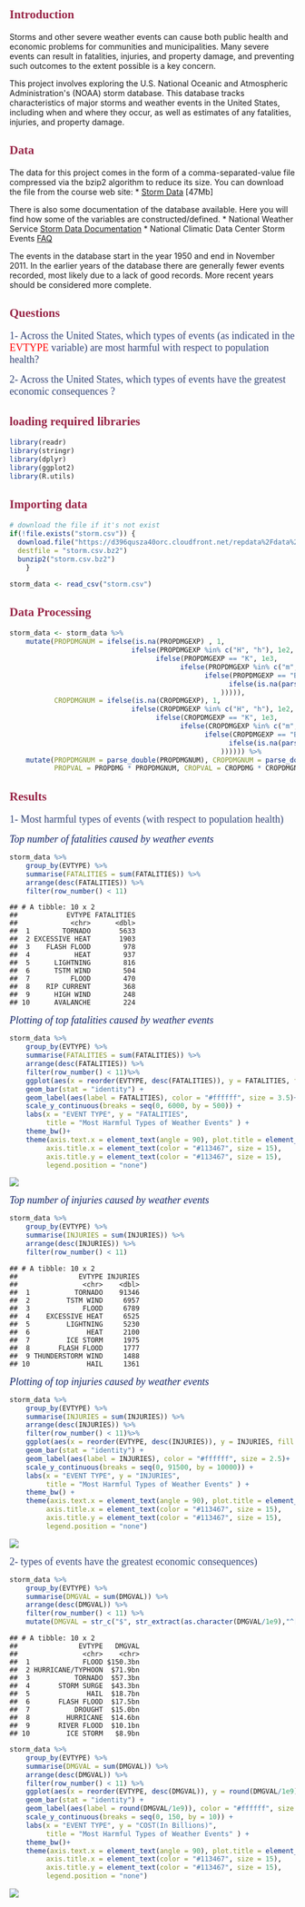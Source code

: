 <font color = "#982446" face = Times New Roman>Introduction</font>
------------------------------------------------------------------

Storms and other severe weather events can cause both public health and economic problems for communities and municipalities.
Many severe events can result in fatalities, injuries, and property damage, and preventing such outcomes to the extent possible is a key concern.

This project involves exploring the U.S. National Oceanic and Atmospheric Administration's (NOAA) storm database. This database tracks characteristics of major storms and weather events in the United States, including when and where they occur, as well as estimates of any fatalities, injuries, and property damage.

<font color = "#982446" face = Times New Roman>Data</font>
----------------------------------------------------------

The data for this project comes in the form of a comma-separated-value file compressed via the bzip2 algorithm to reduce its size.
You can download the file from the course web site:
\* [Storm Data](https://d396qusza40orc.cloudfront.net/repdata%2Fdata%2FStormData.csv.bz2) \[47Mb\]

There is also some documentation of the database available. Here you will find how some of the variables are constructed/defined.
\* National Weather Service [Storm Data Documentation](https://d396qusza40orc.cloudfront.net/repdata%2Fpeer2_doc%2Fpd01016005curr.pdf)
\* National Climatic Data Center Storm Events [FAQ](https://d396qusza40orc.cloudfront.net/repdata%2Fpeer2_doc%2FNCDC%20Storm%20Events-FAQ%20Page.pdf)

The events in the database start in the year 1950 and end in November 2011. In the earlier years of the database there are generally fewer events recorded, most likely due to a lack of good records. More recent years should be considered more complete.

<font color = "#982446" face = Times New Roman>Questions</font>
---------------------------------------------------------------

<font color = "#354678" face = Times New Roman size = 4.5px>1- Across the United States, which types of events (as indicated in the <font color = "red">EVTYPE</font> variable) are most harmful with respect to population health?</font>

<font color = "#354678" face = Times New Roman size = 4.5px>2- Across the United States, which types of events have the greatest economic consequences ?</font>

<font color = "#982446" face = Times New Roman>loading required libraries</font>
--------------------------------------------------------------------------------

``` r
library(readr)
library(stringr)
library(dplyr)
library(ggplot2)
library(R.utils)
```

<font color = "#982446" face = Times New Roman>Importing data</font>
--------------------------------------------------------------------

``` r
# download the file if it's not exist
if(!file.exists("storm.csv")) {
  download.file("https://d396qusza40orc.cloudfront.net/repdata%2Fdata%2FStormData.csv.bz2",
  destfile = "storm.csv.bz2")
  bunzip2("storm.csv.bz2")
    }

storm_data <- read_csv("storm.csv")
```

<font color = "#982446" face = Times New Roman>Data Processing</font>
---------------------------------------------------------------------

``` r
storm_data <- storm_data %>%
    mutate(PROPDMGNUM = ifelse(is.na(PROPDMGEXP) , 1, 
                              ifelse(PROPDMGEXP %in% c("H", "h"), 1e2,
                                    ifelse(PROPDMGEXP == "K", 1e3,
                                          ifelse(PROPDMGEXP %in% c("m", "M"), 1e6,
                                                ifelse(PROPDMGEXP == "B", 1e9,
                                                      ifelse(is.na(parse_integer(PROPDMGEXP)), 0, PROPDMGEXP)
                                                    ))))),
           CROPDMGNUM = ifelse(is.na(CROPDMGEXP), 1, 
                              ifelse(CROPDMGEXP %in% c("H", "h"), 1e2,
                                    ifelse(CROPDMGEXP == "K", 1e3,
                                          ifelse(CROPDMGEXP %in% c("m", "M"), 1e6,
                                                ifelse(CROPDMGEXP == "B", 1e9,
                                                      ifelse(is.na(parse_integer(CROPDMGEXP)), 0, CROPDMGEXP)
                                                    )))))) %>%
    mutate(PROPDMGNUM = parse_double(PROPDMGNUM), CROPDMGNUM = parse_double(CROPDMGNUM), 
           PROPVAL = PROPDMG * PROPDMGNUM, CROPVAL = CROPDMG * CROPDMGNUM, DMGVAL = PROPVAL+CROPVAL) 
```

<font color = "#982446" face = Times New Roman>Results</font>
-------------------------------------------------------------

<font color = "#354678" face = Times New Roman size = 4.5px>1- Most harmful types of events (with respect to population health)</font>

<font color = "#112467" face = Times New Roman size = 4px>*Top number of fatalities caused by weather events*</font>

``` r
storm_data %>%
    group_by(EVTYPE) %>%
    summarise(FATALITIES = sum(FATALITIES)) %>%
    arrange(desc(FATALITIES)) %>%
    filter(row_number() < 11)
```

    ## # A tibble: 10 x 2
    ##            EVTYPE FATALITIES
    ##             <chr>      <dbl>
    ##  1        TORNADO       5633
    ##  2 EXCESSIVE HEAT       1903
    ##  3    FLASH FLOOD        978
    ##  4           HEAT        937
    ##  5      LIGHTNING        816
    ##  6      TSTM WIND        504
    ##  7          FLOOD        470
    ##  8    RIP CURRENT        368
    ##  9      HIGH WIND        248
    ## 10      AVALANCHE        224

<font color = "#112467" face = Times New Roman size = 4px>*Plotting of top fatalities caused by weather events*</font>

``` r
storm_data %>% 
    group_by(EVTYPE) %>%
    summarise(FATALITIES = sum(FATALITIES)) %>%
    arrange(desc(FATALITIES)) %>%
    filter(row_number() < 11)%>%
    ggplot(aes(x = reorder(EVTYPE, desc(FATALITIES)), y = FATALITIES, fill = desc(FATALITIES))) + 
    geom_bar(stat = "identity") +
    geom_label(aes(label = FATALITIES), color = "#ffffff", size = 3.5)+
    scale_y_continuous(breaks = seq(0, 6000, by = 500)) +
    labs(x = "EVENT TYPE", y = "FATALITIES", 
         title = "Most Harmful Types of Weather Events" ) +
    theme_bw()+
    theme(axis.text.x = element_text(angle = 90), plot.title = element_text(hjust = .5), 
         axis.title.x = element_text(color = "#113467", size = 15),
         axis.title.y = element_text(color = "#113467", size = 15),
         legend.position = "none")
```

![](figure/WEATHER%20FATALITIES-1.png)

<font color = "#112467" face = Times New Roman size = 4px>*Top number of injuries caused by weather events*</font>

``` r
storm_data %>%
    group_by(EVTYPE) %>%
    summarise(INJURIES = sum(INJURIES)) %>%
    arrange(desc(INJURIES)) %>%
    filter(row_number() < 11)
```

    ## # A tibble: 10 x 2
    ##               EVTYPE INJURIES
    ##                <chr>    <dbl>
    ##  1           TORNADO    91346
    ##  2         TSTM WIND     6957
    ##  3             FLOOD     6789
    ##  4    EXCESSIVE HEAT     6525
    ##  5         LIGHTNING     5230
    ##  6              HEAT     2100
    ##  7         ICE STORM     1975
    ##  8       FLASH FLOOD     1777
    ##  9 THUNDERSTORM WIND     1488
    ## 10              HAIL     1361

<font color = "#112467" face = Times New Roman size = 4px>*Plotting of top injuries caused by weather events*</font>

``` r
storm_data %>% 
    group_by(EVTYPE) %>%
    summarise(INJURIES = sum(INJURIES)) %>%
    arrange(desc(INJURIES)) %>%
    filter(row_number() < 11)%>%
    ggplot(aes(x = reorder(EVTYPE, desc(INJURIES)), y = INJURIES, fill = desc(INJURIES))) + 
    geom_bar(stat = "identity") +
    geom_label(aes(label = INJURIES), color = "#ffffff", size = 2.5)+
    scale_y_continuous(breaks = seq(0, 91500, by = 10000)) +
    labs(x = "EVENT TYPE", y = "INJURIES", 
         title = "Most Harmful Types of Weather Events" ) +
    theme_bw() +
    theme(axis.text.x = element_text(angle = 90), plot.title = element_text(hjust = .5), 
         axis.title.x = element_text(color = "#113467", size = 15),
         axis.title.y = element_text(color = "#113467", size = 15),
         legend.position = "none")
```

![](figure/WEATHER%20INJURIES-1.png)

<font color = "#354678" face = Times New Roman size = 4.5px>2- types of events have the greatest economic consequences)</font>

``` r
storm_data %>%
    group_by(EVTYPE) %>%
    summarise(DMGVAL = sum(DMGVAL)) %>%
    arrange(desc(DMGVAL)) %>%
    filter(row_number() < 11) %>%
    mutate(DMGVAL = str_c("$", str_extract(as.character(DMGVAL/1e9),"^[0-9]+\\.[0-9]"), "bn", sep =""))
```

    ## # A tibble: 10 x 2
    ##               EVTYPE   DMGVAL
    ##                <chr>    <chr>
    ##  1             FLOOD $150.3bn
    ##  2 HURRICANE/TYPHOON  $71.9bn
    ##  3           TORNADO  $57.3bn
    ##  4       STORM SURGE  $43.3bn
    ##  5              HAIL  $18.7bn
    ##  6       FLASH FLOOD  $17.5bn
    ##  7           DROUGHT  $15.0bn
    ##  8         HURRICANE  $14.6bn
    ##  9       RIVER FLOOD  $10.1bn
    ## 10         ICE STORM   $8.9bn

``` r
storm_data %>%
    group_by(EVTYPE) %>%
    summarise(DMGVAL = sum(DMGVAL)) %>%
    arrange(desc(DMGVAL)) %>%
    filter(row_number() < 11) %>%
    ggplot(aes(x = reorder(EVTYPE, desc(DMGVAL)), y = round(DMGVAL/1e9), fill = desc(DMGVAL))) + 
    geom_bar(stat = "identity") +
    geom_label(aes(label = round(DMGVAL/1e9)), color = "#ffffff", size = 3.5)+
    scale_y_continuous(breaks = seq(0, 150, by = 10)) +
    labs(x = "EVENT TYPE", y = "COST(In Billions)", 
         title = "Most Harmful Types of Weather Events" ) +
    theme_bw()+
    theme(axis.text.x = element_text(angle = 90), plot.title = element_text(hjust = .5), 
         axis.title.x = element_text(color = "#113467", size = 15),
         axis.title.y = element_text(color = "#113467", size = 15),
         legend.position = "none")
```

![](figure/DMG%20COST-1.png)
